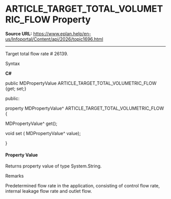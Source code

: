 # ARTICLE_TARGET_TOTAL_VOLUMETRIC_FLOW Property

**Source URL:** https://www.eplan.help/en-us/Infoportal/Content/api/2026/topic1696.html

---

Target total flow rate # 26139.

Syntax

**C#**



public MDPropertyValue ARTICLE_TARGET_TOTAL_VOLUMETRIC_FLOW {get; set;}

public:

property MDPropertyValue^ ARTICLE_TARGET_TOTAL_VOLUMETRIC_FLOW {

   MDPropertyValue^ get();

   void set (    MDPropertyValue^ value);

}


#### Property Value

Returns property value of type System.String.

Remarks

Predetermined flow rate in the application, consisting of control flow rate, internal leakage flow rate and outlet flow.
